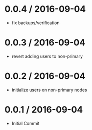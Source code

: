 
0.0.4 / 2016-09-04
==================

  * fix backups/verification

0.0.3 / 2016-09-04
==================

  * revert adding users to non-primary

0.0.2 / 2016-09-04
==================

  * initialize users on non-primary nodes

0.0.1 / 2016-09-04
==================

  * Initial Commit

